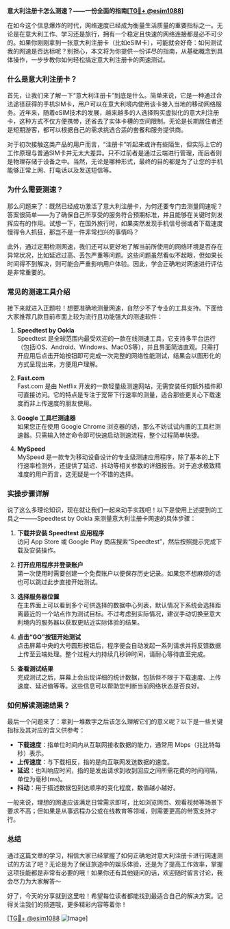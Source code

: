 **意大利注册卡怎么测速？——一份全面的指南[[TG💪+ @esim1088](https://t.me/s/esim1088)]**

在如今这个信息爆炸的时代，网络速度已经成为衡量生活质量的重要指标之一。无论是在意大利工作、学习还是旅行，拥有一个稳定且快速的网络连接都是必不可少的。如果你刚刚拿到一张意大利注册卡（比如eSIM卡），可能就会好奇：如何测试我的网速是否达标呢？别担心，本文将为你提供一份详尽的指南，从基础概念到具体操作，一步步教你如何轻松搞定意大利注册卡的网速测试。

### 什么是意大利注册卡？

首先，让我们来了解一下“意大利注册卡”到底是什么。简单来说，它是一种通过合法途径获得的手机SIM卡，用户可以在意大利境内使用该卡接入当地的移动网络服务。近年来，随着eSIM技术的发展，越来越多的人选择购买虚拟化的意大利注册卡，这种方式不仅方便携带，还省去了实体卡槽的空间限制。无论是长期居住者还是短期游客，都可以根据自己的需求挑选合适的套餐和服务提供商。

对于初次接触这类产品的用户而言，“注册卡”听起来或许有些陌生，但实际上它的工作原理与普通SIM卡并无太大差异。只不过前者是通过云端进行管理，而后者则是物理存储于设备之中。当然，无论是哪种形式，最终的目的都是为了让您的手机能够正常上网、打电话以及发送短信等。

### 为什么需要测速？

那么问题来了：既然已经成功激活了意大利注册卡，为何还要专门去测量网速呢？答案很简单——为了确保自己所享受的服务符合预期标准，并且能够在关键时刻发挥应有的作用。试想一下，在国外旅行时，如果突然发现手机信号弱或者下载速度慢得令人抓狂，那岂不是一件非常扫兴的事情吗？

此外，通过定期检测网速，我们还可以更好地了解当前所使用的网络环境是否存在异常状况，比如延迟过高、丢包严重等问题。这些问题虽然看似不起眼，但如果长时间得不到解决，则可能会严重影响用户体验。因此，学会正确地对网速进行评估是非常重要的。

### 常见的测速工具介绍

接下来就进入正题啦！想要准确地测量网速，自然少不了专业的工具支持。下面给大家推荐几款目前市面上较为流行且功能强大的测速软件：

1. **Speedtest by Ookla**  
   Speedtest 是全球范围内最受欢迎的一款在线测速工具，它支持多平台运行（包括iOS、Android、Windows、MacOS等），并且界面简洁直观。只需打开应用后点击开始按钮即可完成一次完整的网络性能测试，结果会以图形化的方式呈现出来，方便用户理解。

2. **Fast.com**  
   Fast.com 是由 Netflix 开发的一款轻量级测速网站，无需安装任何额外插件即可直接访问。它的特点是专注于宽带下行速率的测量，适合那些更关心下载速度而非上传速度的朋友使用。

3. **Google 工具栏测速器**  
   如果您正在使用 Google Chrome 浏览器的话，那么不妨试试内置的工具栏测速器。只需输入特定命令即可快速启动测速流程，整个过程简单快捷。

4. **MySpeed**  
   MySpeed 是一款专为移动设备设计的专业级测速应用程序，除了基本的上下行速率检测外，还提供了延迟、抖动等相关参数的详细报告。对于追求极致精准度的用户而言，这无疑是一个不错的选择。

### 实操步骤详解

说了这么多理论知识，现在就让我们一起来动手实践吧！以下是使用上述提到的工具之一——Speedtest by Ookla 来测量意大利注册卡网速的具体步骤：

1. **下载并安装 Speedtest 应用程序**  
   访问 App Store 或 Google Play 商店搜索“Speedtest”，然后按照提示完成下载及安装操作。

2. **打开应用程序并登录账户**  
   第一次使用时需要创建一个免费账户以便保存历史记录。如果您不想麻烦的话也可以跳过此步直接开始测试。

3. **选择服务器位置**  
   在主界面上可以看到多个可供选择的数据中心列表，默认情况下系统会选择距离最近的一个站点作为测试目标。不过考虑到实际情况，建议手动切换至意大利境内的服务器以获取更贴近实际体验的结果。

4. **点击“GO”按钮开始测试**  
   点击屏幕中央的大号圆形按钮后，程序便会自动发起一系列请求并将反馈数据上传至云端处理。整个过程大约持续几秒钟时间，请耐心等待直至完成。

5. **查看测试结果**  
   完成测试之后，屏幕上会出现详细的统计数据，包括但不限于下载速度、上传速度、延迟值等等。这些信息可以帮助您判断当前网络状态是否良好。

### 如何解读测速结果？

最后一个问题来了：拿到一堆数字之后该怎么理解它们的意义呢？以下是一些关键指标及其对应的含义供参考：

- **下载速度**：指单位时间内从互联网接收数据的能力，通常用 Mbps（兆比特每秒）表示。
- **上传速度**：与下载相反，指的是向互联网发送数据的速度。
- **延迟**：也叫响应时间，指的是发出请求到收到回应之间所需花费的时间间隔，单位为毫秒(ms)。
- **抖动**：用于描述数据包到达顺序的变化程度，数值越小越好。

一般来说，理想的网速应该满足日常需求即可，比如浏览网页、观看视频等场景下要求不高；但如果是从事远程办公或在线教育等领域，则需要更高的带宽支持才行。

### 总结

通过这篇文章的学习，相信大家已经掌握了如何正确地对意大利注册卡进行网速测试的方法了吧？无论是为了保证旅途中的娱乐体验，还是为了提高工作效率，掌握这项技能都是非常有必要的哦！如果你还有其他疑问的话，欢迎随时留言讨论，我会尽力为大家解答～  

好了，今天的分享就到这里啦！希望每位读者都能找到最适合自己的解决方案。记得关注我们的频道哦，更多精彩内容等着你！  

[[TG💪+ @esim1088](https://t.me/s/esim1088) ![Image](https://i.postimg.cc/4NQfJmqS/Snipaste-2025-05-13-00-14-12.png)]
